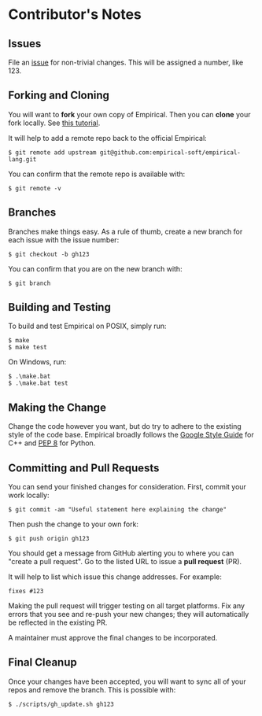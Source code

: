 # Contributor's Notes

## Issues

File an [issue](https://github.com/empirical-soft/empirical-lang/issues) for non-trivial changes. This will be assigned a number, like 123.

## Forking and Cloning

You will want to **fork** your own copy of Empirical. Then you can **clone** your fork locally. See [this tutorial](https://help.github.com/en/github/getting-started-with-github/fork-a-repo).

It will help to add a remote repo back to the official Empirical:

```
$ git remote add upstream git@github.com:empirical-soft/empirical-lang.git
```

You can confirm that the remote repo is available with:

```
$ git remote -v
```

## Branches

Branches make things easy. As a rule of thumb, create a new branch for each issue with the issue number:

```
$ git checkout -b gh123
```

You can confirm that you are on the new branch with:

```
$ git branch
```

## Building and Testing

To build and test Empirical on POSIX, simply run:

```
$ make
$ make test
```

On Windows, run:

```
$ .\make.bat
$ .\make.bat test
```

## Making the Change

Change the code however you want, but do try to adhere to the existing style of the code base. Empirical broadly follows the [Google Style Guide](https://google.github.io/styleguide/cppguide.html) for C++ and [PEP 8](https://www.python.org/dev/peps/pep-0008/) for Python.

## Committing and Pull Requests

You can send your finished changes for consideration. First, commit your work locally:

```
$ git commit -am "Useful statement here explaining the change"
```

Then push the change to your own fork:

```
$ git push origin gh123
```

You should get a message from GitHub alerting you to where you can "create a pull request". Go to the listed URL to issue a **pull request** (PR).

It will help to list which issue this change addresses. For example:

```
fixes #123
```

Making the pull request will trigger testing on all target platforms. Fix any errors that you see and re-push your new changes; they will automatically be reflected in the existing PR.

A maintainer must approve the final changes to be incorporated.

## Final Cleanup

Once your changes have been accepted, you will want to sync all of your repos and remove the branch. This is possible with:

```
$ ./scripts/gh_update.sh gh123
```
